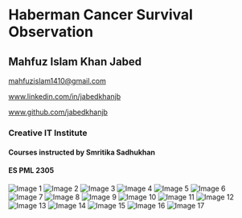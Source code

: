 # Haberman Cancer Survival Observation

## Mahfuz Islam Khan Jabed
mahfuzislam1410@gmail.com

www.linkedin.com/in/jabedkhanjb

www.github.com/jabedkhanjb

### Creative IT Institute
#### Courses instructed by Smritika Sadhukhan
#### ES PML 2305

![Image 1](Haberman_SS/a.jpg)
![Image 2](Haberman_SS/b.jpg)
![Image 3](Haberman_SS/c.jpg)
![Image 4](Haberman_SS/d.jpg)
![Image 5](Haberman_SS/e.jpg)
![Image 6](Haberman_SS/f.jpg)
![Image 7](Haberman_SS/g.jpg)
![Image 8](Haberman_SS/h.jpg)
![Image 9](Haberman_SS/i.jpg)
![Image 10](Haberman_SS/j.jpg)
![Image 11](Haberman_SS/k.jpg)
![Image 12](Haberman_SS/l.jpg)
![Image 13](Haberman_SS/m.jpg)
![Image 14](Haberman_SS/n.jpg)
![Image 15](Haberman_SS/o.jpg)
![Image 16](Haberman_SS/p.jpg)
![Image 17](Haberman_SS/q.jpg)
